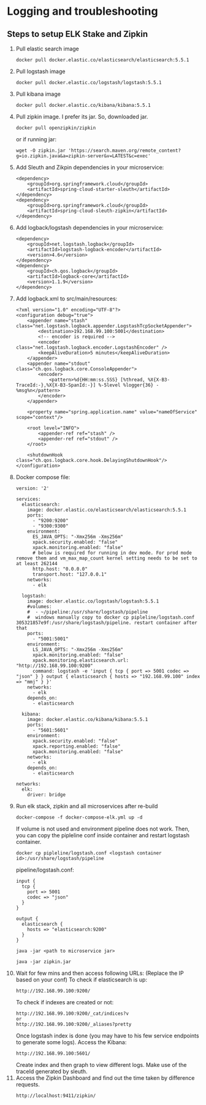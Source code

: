 # Logging and troubleshooting

## Steps to setup ELK Stake and Zipkin

1. Pull elastic search image
    ```
    docker pull docker.elastic.co/elasticsearch/elasticsearch:5.5.1
    ```
2. Pull logstash image
    ```
    docker pull docker.elastic.co/logstash/logstash:5.5.1
    ```
3. Pull kibana image
    ```
    docker pull docker.elastic.co/kibana/kibana:5.5.1
    ```
4. Pull zipkin image. I prefer its jar. So, downloaded jar.
    ```
    docker pull openzipkin/zipkin
    ```
    or if running jar:
    ```
    wget -O zipkin.jar 'https://search.maven.org/remote_content?g=io.zipkin.java&a=zipkin-server&v=LATEST&c=exec'
    ```
5. Add Sleuth and Zikpin dependencies in your microservice:
    ```
    <dependency>
        <groupId>org.springframework.cloud</groupId>
        <artifactId>spring-cloud-starter-sleuth</artifactId>
    </dependency>
    <dependency>
        <groupId>org.springframework.cloud</groupId>
        <artifactId>spring-cloud-sleuth-zipkin</artifactId>
    </dependency>
    ```
6. Add logback/logstash dependencies in your microservice:
    ```
    <dependency>
        <groupId>net.logstash.logback</groupId>
        <artifactId>logstash-logback-encoder</artifactId>
        <version>4.6</version>
    </dependency>
    <dependency>
        <groupId>ch.qos.logback</groupId>
        <artifactId>logback-core</artifactId>
        <version>1.1.9</version>
    </dependency>
    ```
7. Add logback.xml to src/main/resources:
    ```
    <?xml version="1.0" encoding="UTF-8"?>
    <configuration debug="true">
        <appender name="stash" class="net.logstash.logback.appender.LogstashTcpSocketAppender">
            <destination>192.168.99.100:5001</destination>
            <!-- encoder is required -->
            <encoder class="net.logstash.logback.encoder.LogstashEncoder" />
            <keepAliveDuration>5 minutes</keepAliveDuration>
        </appender>
        <appender name="stdout" class="ch.qos.logback.core.ConsoleAppender">
            <encoder>
                <pattern>%d{HH:mm:ss.SSS} [%thread, %X{X-B3-TraceId:-},%X{X-B3-SpanId:-}] %-5level %logger{36} - %msg%n</pattern>
            </encoder>
        </appender>

        <property name="spring.application.name" value="nameOfService" scope="context"/>

        <root level="INFO">
            <appender-ref ref="stash" />
            <appender-ref ref="stdout" />
        </root>

        <shutdownHook class="ch.qos.logback.core.hook.DelayingShutdownHook"/>
    </configuration>
    ```
6. Docker compose file:
    ```
    version: '2'

    services:
      elasticsearch:
        image: docker.elastic.co/elasticsearch/elasticsearch:5.5.1
        ports:
          - "9200:9200"
          - "9300:9300"
        environment:
          ES_JAVA_OPTS: "-Xmx256m -Xms256m"
          xpack.security.enabled: "false"
          xpack.monitoring.enabled: "false"
          # below is required for running in dev mode. For prod mode remove them and vm_max_map_count kernel setting needs to be set to at least 262144
          http.host: "0.0.0.0"
          transport.host: "127.0.0.1"
        networks:
          - elk

      logstash:
        image: docker.elastic.co/logstash/logstash:5.5.1
        #volumes:
        #  - ~/pipeline:/usr/share/logstash/pipeline
        #  windows manually copy to docker cp pipleline/logstash.conf 305321857e9f:/usr/share/logstash/pipeline. restart container after that
        ports:
          - "5001:5001"
        environment:
          LS_JAVA_OPTS: "-Xmx256m -Xms256m"
          xpack.monitoring.enabled: "false"
          xpack.monitoring.elasticsearch.url: "http://192.168.99.100:9200"
          command: logstash -e 'input { tcp { port => 5001 codec => "json" } } output { elasticsearch { hosts => "192.168.99.100" index => "mmj" } }'
        networks:
          - elk
        depends_on:
          - elasticsearch

      kibana:
        image: docker.elastic.co/kibana/kibana:5.5.1
        ports:
          - "5601:5601"
        environment:
          xpack.security.enabled: "false"
          xpack.reporting.enabled: "false"
          xpack.monitoring.enabled: "false"
        networks:
          - elk
        depends_on:
          - elasticsearch

    networks:
      elk:
        driver: bridge
    ```
6. Run elk stack, zipkin and all microservices after re-build
    ```
    docker-compose -f docker-compose-elk.yml up -d
    ```
    If volume is not used and environment pipeline does not work. Then, you can copy the pipleline conf inside container and restart logstash container.
    ```
    docker cp pipleline/logstash.conf <logstash container id>:/usr/share/logstash/pipeline
    ```
    pipeline/logstash.conf:
    ```
    input {
      tcp {
        port => 5001
        codec => "json"
      }
    }
    
    output {
      elasticsearch {
        hosts => "elasticsearch:9200"
      }
    }
    ```
    ```
    java -jar <path to microservice jar>
    ```
    ```
    java -jar zipkin.jar
    ```
7. Wait for few mins and then access following URLs: (Replace the IP based on your conf)
   To check if elasticsearch is up:
   ```
   http://192.168.99.100:9200/
   ```
   To check if indexes are created or not:
   ```
   http://192.168.99.100:9200/_cat/indices?v
   or
   http://192.168.99.100:9200/_aliases?pretty
   ```
   Once logstash index is done (you may have to his few service endpoints to generate some logs). Access the Kibana:
   ```
   http://192.168.99.100:5601/
   ```
   Create index and then graph to view different logs. Make use of the traceId generated by sleuth.
8. Access the Zipkin Dashboard and find out the time taken by difference requests.
   ```
   http://localhost:9411/zipkin/
   ```